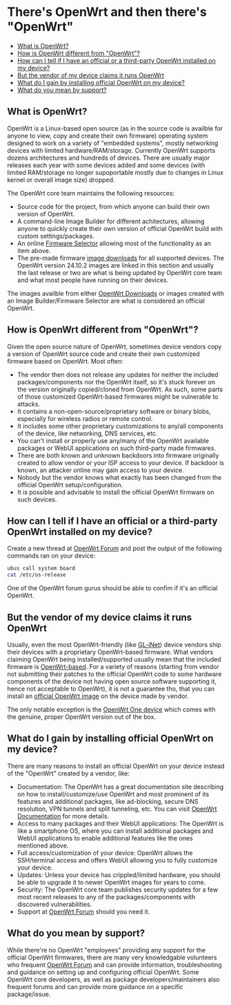 <!-- markdownlint-disable MD033 -->

# There's OpenWrt and then there's "OpenWrt"

<!-- vscode-markdown-toc -->

- [What is OpenWrt?](#WhatisOpenWrt)
- [How is OpenWrt different from "OpenWrt"?](#HowisOpenWrtdifferentfromOpenWrt)
- [How can I tell if I have an official or a third-party OpenWrt installed on my device?](#HowcanItellifIhaveanofficialorathird-partyOpenWrtinstalledonmydevice)
- [But the vendor of my device claims it runs OpenWrt](#ButthevendorofmydeviceclaimsitrunsOpenWrt)
- [What do I gain by installing official OpenWrt on my device?](#WhatdoIgainbyinstallingofficialOpenWrtonmydevice)
- [What do you mean by support?](#Whatdoyoumeanbysupport)

<!-- vscode-markdown-toc-config
	numbering=false
	autoSave=true
	/vscode-markdown-toc-config -->
<!-- /vscode-markdown-toc -->

## <a name='WhatisOpenWrt'></a>What is OpenWrt?

OpenWrt is a Linux-based open source (as in the source code is availble for anyone to view, copy and create their own firmware) operating system designed to work on a variety of "embedded systems", mostly networking devices with limited hardware/RAM/storage. Currently OpenWrt supports dozens architectures and hundreds of devices. There are usually major releases each year with some devices added and some devices (with limited RAM/storage no longer supoportable mostly due to changes in Linux kernel or overall image size) dropped.

The OpenWrt core team maintains the following resources:

- Source code for the project, from which anyone can build their own version of OpenWrt.
- A command-line Image Builder for different achitectures, allowing anyone to quickly create their own version of official OpenWrt build with custom settings/packages.
- An online [Firmware Selector](https://firmware-selector.openwrt.org/) allowing most of the functionality as an item above.
- The pre-made firmware [image downloads](https://downloads.openwrt.org/releases/24.10.2/targets/) for all supported devices. The OpenWrt version 24.10.2 images are linked in this section and usually the last release or two are what is being updated by OpenWrt core team and what most people have running on their devices.

The images availble from either [OpenWrt Downloads](https://downloads.openwrt.org/) or images created with an Image Builder/Firmware Selector are what is considered an official OpenWrt.

## <a name='HowisOpenWrtdifferentfromOpenWrt'></a>How is OpenWrt different from "OpenWrt"?

Given the open source nature of OpenWrt, sometimes device vendors copy a version of OpenWrt source code and create their own customized firmware based on OpenWrt. Most often:

- The vendor then does not release any updates for neither the included packages/components nor the OpenWrt itself, so it's stuck forever on the version originally copied/cloned from OpenWrt. As such, some parts of those customized OpenWrt-based firmwares might be vulnerable to attacks.
- It contains a non-open-source/proprietary software or binary blobs, especially for wireless radios or remote control.
- It includes some other proprietary customizations to any/all components of the device, like networking, DNS services, etc.
- You can't install or properly use any/many of the OpenWrt available packages or WebUI applications on such third-party made firmwares.
- There are both known and unknown backdoors into firmware originally created to allow vendor or your ISP access to your device. If backdoor is known, an attacker online may gain access to your device.
- Nobody but the vendor knows what exactly has been changed from the official OpenWrt setup/configuration.
- It is possible and advisable to install the official OpenWrt firmware on such devices.

## <a name='HowcanItellifIhaveanofficialorathird-partyOpenWrtinstalledonmydevice'></a>How can I tell if I have an official or a third-party OpenWrt installed on my device?

Create a new thread at [OpenWrt Forum](https://forum.openwrt.org/) and post the output of the following commands ran on your device:

```sh
ubus call system board
cat /etc/os-release
```

One of the OpenWrt forum gurus should be able to confim if it's an official OpenWrt.

## <a name='ButthevendorofmydeviceclaimsitrunsOpenWrt'></a>But the vendor of my device claims it runs OpenWrt

Usually, even the most OpenWrt-friendly (like [GL-iNet](https://www.gl-inet.com/)) device vendors ship their devices with a proprietary OpenWrt-based firmware. What vendors claiming OpenWrt being installed/supported usually mean that the included firmware is [OpenWrt-based](#HowisOpenWrtdifferentfromOpenWrt). For a variety of reasons (starting from vendor not submitting their patches to the official OpenWrt code to some hardware components of the device not having open source software supporting it, hence not acceptable to OpenWrt), it is not a guarantee tho, that you can install an [official OpenWrt image](#WhatisOpenWrt) on the device made by vendor.

The only notable exception is the [OpenWrt One device](https://openwrt.org/toh/openwrt/one) which comes with the genuine, proper OpenWrt version out of the box.

## <a name='WhatdoIgainbyinstallingofficialOpenWrtonmydevice'></a>What do I gain by installing official OpenWrt on my device?

There are many reasons to install an official OpenWrt on your device instead of the "OpenWrt" created by a vendor, like:

- Documentation: The OpenWrt has a great documentation site describing on how to install/customize/use OpenWrt and most prominent of its features and additional packages, like ad-blocking, secure DNS resolution, VPN tunnels and split tunneling, etc. You can visit [OpenWrt Documentation](https://openwrt.org/docs/start) for more details.
- Access to many packages and their WebUI applications: The OpenWrt is like a smartphone OS, where you can install additional packages and WebUI applications to enable additional features like the ones mentioned above.
- Full access/customization of your device: OpenWrt allows the SSH/terminal access and offers WebUI allowing you to fully customize your device.
- Updates: Unless your device has crippled/limited hardware, you should be able to upgrade it to newer OpenWrt images for years to come.
- Security: The OpenWrt core team publishes security updates for a few most recent releases to any of the packages/components with discovered vulnerabilities.
- Support at [OpenWrt Forum](https://forum.openwrt.org/) should you need it.

## <a name='Whatdoyoumeanbysupport'></a>What do you mean by support?

While there're no OpenWrt "employees" providing any support for the official OpenWrt firmwares, there are many very knowledgable volunteers who frequent [OpenWrt Forum](https://forum.openwrt.org/) and can provide information, troubleshooting and guidance on setting up and configuring official OpenWrt. Some OpenWrt core developers, as well as package developers/maintainers also frequent forums and can provide more guidance on a specific package/issue.
